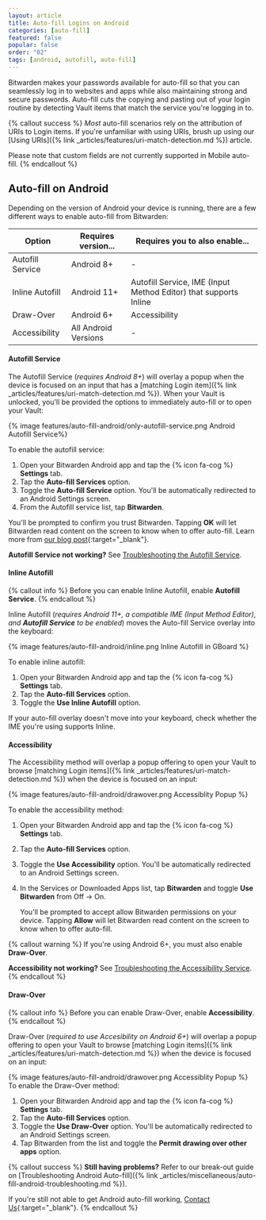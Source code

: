 ```yaml
---
layout: article
title: Auto-fill Logins on Android
categories: [auto-fill]
featured: false
popular: false
order: "02"
tags: [android, autofill, auto-fill]
---
```


Bitwarden makes your passwords available for auto-fill so that you can seamlessly log in to websites and apps while also maintaining strong and secure passwords. Auto-fill cuts the copying and pasting out of your login routine by detecting Vault items that match the service you're logging in to.

{% callout success %}
*Most* auto-fill scenarios rely on the attribution of URIs to Login items. If you're unfamiliar with using URIs, brush up using our [Using URIs]({% link _articles/features/uri-match-detection.md %}) article.

Please note that custom fields are not currently supported in Mobile auto-fill.
{% endcallout %}

## Auto-fill on Android

Depending on the version of Android your device is running, there are a few different ways to enable auto-fill from Bitwarden:

|Option|Requires version...|Requires you to also enable...|
|------|-------------------|-------------------------|
|Autofill Service|Android 8+|-|
|Inline Autofill|Android 11+|Autofill Service, IME (Input Method Editor) that supports Inline|
|Draw-Over|Android 6+|Accessibility|
|Accessibility|All Android Versions|-|

#### Autofill Service

The Autofill Service (*requires Android 8+*) will overlay a popup when the device is focused on an input that has a [matching Login item]({% link _articles/features/uri-match-detection.md %}). When your Vault is unlocked, you'll be provided the options to immediately auto-fill or to open your Vault:

{% image features/auto-fill-android/only-autofill-service.png Android Autofill Service%}

To enable the autofill service:

1. Open your Bitwarden Android app and tap the {% icon fa-cog %} **Settings** tab.
2. Tap the **Auto-fill Services** option.
3. Toggle the **Auto-fill Service** option. You'll be automatically redirected to an Android Settings screen.
4. From the Autofill service list, tap **Bitwarden**.

You'll be prompted to confirm you trust Bitwarden. Tapping **OK** will let Bitwarden read content on the screen to know when to offer auto-fill. Learn more from [our blog post](https://bitwarden.com/blog/post/the-oreo-autofill-framework){:target="_blank"}.

**Autofill Service not working?** See [Troubleshooting the Autofill Service]({{site.baseurl}}/auto-fill-android-troubleshooting/#troubleshooting-the-autofill-service).

#### Inline Autofill

{% callout info %}
Before you can enable Inline Autofill, enable **Autofill Service**.
{% endcallout %}

Inline Autofill (*requires Android 11+, a compatible IME (Input Method Editor), and **Autofill Service** to be enabled*) moves the Auto-fill Service overlay into the keyboard:

{% image features/auto-fill-android/inline.png Inline Autofill in GBoard %}

To enable inline autofill:

1. Open your Bitwarden Android app and tap the {% icon fa-cog %} **Settings** tab.
2. Tap the **Auto-fill Services** option.
3. Toggle the **Use Inline Autofill** option.

If your auto-fill overlay doesn't move into your keyboard, check whether the IME you're using supports Inline.

#### Accessibility

The Accessibility method will overlap a popup offering to open your Vault to browse [matching Login items]({% link _articles/features/uri-match-detection.md %}) when the device is focused on an input:

{% image features/auto-fill-android/drawover.png Accessiblity Popup %}

To enable the accessibility method:

1. Open your Bitwarden Android app and tap the {% icon fa-cog %} **Settings** tab.
2. Tap the **Auto-fill Services** option.
3. Toggle the **Use Accessibility** option. You'll be automatically redirected to an Android Settings screen.
4. In the Services or Downloaded Apps list, tap **Bitwarden** and toggle **Use Bitwarden** from Off &rarr; On.

   You'll be prompted to accept allow Bitwarden permissions on your device. Tapping **Allow** will let Bitwarden read content on the screen to know when to offer auto-fill.

{% callout warning %}
If you're using Android 6+, you must also enable **Draw-Over**.

**Accessibility not working?** See [Troubleshooting the Accessibility Service]({{site.baseurl}}/auto-fill-android-troubleshooting/#troubleshooting-the-accessibility-service).
{% endcallout %}

#### Draw-Over

{% callout info %}
Before you can enable Draw-Over, enable **Accessibility**.
{% endcallout %}

Draw-Over (*required to use Accesibility on Android 6+*) will overlap a popup offering to open your Vault to browse [matching Login items]({% link _articles/features/uri-match-detection.md %}) when the device is focused on an input:

{% image features/auto-fill-android/drawover.png Accessiblity Popup %}
To enable the Draw-Over method:

1. Open your Bitwarden Android app and tap the {% icon fa-cog %} **Settings** tab.
2. Tap the **Auto-fill Services** option.
3. Toggle the **Use Draw-Over** option. You'll be automatically redirected to an Android Settings screen.
4. Tap Bitwarden from the list and toggle the **Permit drawing over other apps** option.

{% callout success %}
**Still having problems?** Refer to our break-out guide on [Troubleshooting Android Auto-fill]({% link _articles/miscellaneous/auto-fill-android-troubleshooting.md %}).

If you're still not able to get Android auto-fill working, [Contact Us](https://bitwarden.com/contact){:target="\_blank"}.
{% endcallout %}
